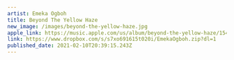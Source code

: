 ```yaml
---
artist: Emeka Ogboh
title: Beyond The Yellow Haze
new_image: /images/beyond-the-yellow-haze.jpg
apple_link: https://music.apple.com/us/album/beyond-the-yellow-haze/1542962276
link: https://www.dropbox.com/s/s7xo691615t020i/EmekaOgboh.zip?dl=1
published_date: 2021-02-10T20:39:15.243Z
---
```

